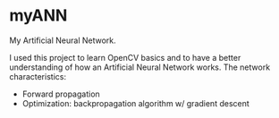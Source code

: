 # myANN
My Artificial Neural Network.

I used this project to learn OpenCV basics and to have a better understanding of how an Artificial Neural Network works.
The network characteristics:
- Forward propagation
- Optimization: backpropagation algorithm w/ gradient descent

